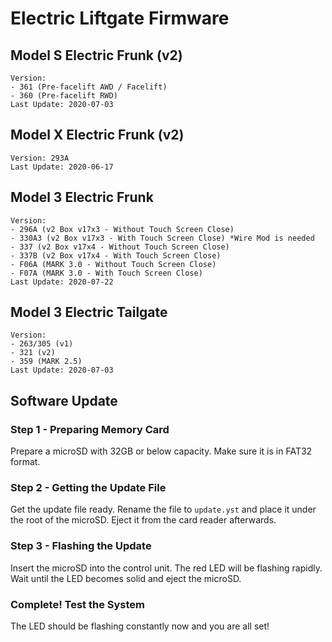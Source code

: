 # Electric Liftgate Firmware

## Model S Electric Frunk (v2)
```
Version:
- 361 (Pre-facelift AWD / Facelift)
- 360 (Pre-facelift RWD)
Last Update: 2020-07-03
```

## Model X Electric Frunk (v2)
```
Version: 293A
Last Update: 2020-06-17
```

## Model 3 Electric Frunk
```
Version:
- 296A (v2 Box v17x3 - Without Touch Screen Close)
- 330A3 (v2 Box v17x3 - With Touch Screen Close) *Wire Mod is needed
- 337 (v2 Box v17x4 - Without Touch Screen Close)
- 337B (v2 Box v17x4 - With Touch Screen Close)
- F06A (MARK 3.0 - Without Touch Screen Close)
- F07A (MARK 3.0 - With Touch Screen Close)
Last Update: 2020-07-22
```

## Model 3 Electric Tailgate
```
Version:
- 263/305 (v1)
- 321 (v2)
- 359 (MARK 2.5)
Last Update: 2020-07-03
```

## Software Update
### Step 1 - Preparing Memory Card
Prepare a microSD with 32GB or below capacity.
Make sure it is in FAT32 format.

### Step 2 - Getting the Update File
Get the update file ready.
Rename the file to `update.yst` and place it under the root of the microSD.
Eject it from the card reader afterwards.

### Step 3 - Flashing the Update
Insert the microSD into the control unit.
The red LED will be flashing rapidly.
Wait until the LED becomes solid and eject the microSD.

### Complete! Test the System
The LED should be flashing constantly now and you are all set!